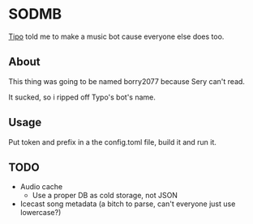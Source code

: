 # SODMB

[Tipo](https://github.com/thetipo01) told me to make a music bot cause everyone else does too.

## About
This thing was going to be named borry2077 because Sery can't read.

It sucked, so i ripped off Typo's bot's name.

## Usage
Put token and prefix in a the config.toml file, build it and run it.

## TODO
- Audio cache
    - Use a proper DB as cold storage, not JSON
- Icecast song metadata (a bitch to parse, can't everyone just use lowercase?)
